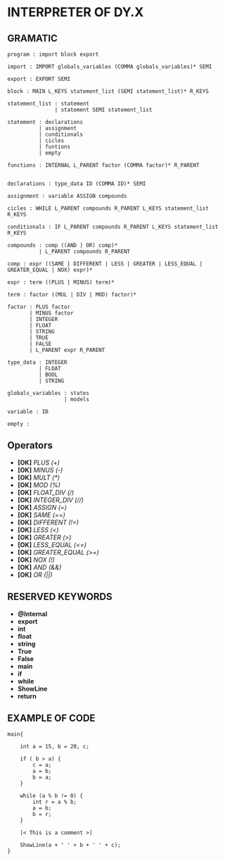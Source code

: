 # INTERPRETER OF DY.X

## GRAMATIC

```
program : import block export

import : IMPORT globals_variables (COMMA globals_variables)* SEMI

export : EXPORT SEMI

block : MAIN L_KEYS statement_list (SEMI statement_list)* R_KEYS

statement_list : statement
               | statement SEMI statement_list

statement : declarations
          | assignment
          | conditionals
          | cicles
          | funtions
          | empty

functions : INTERNAL L_PARENT factor (COMMA factor)* R_PARENT


declarations : type_data ID (COMMA ID)* SEMI

assignment : variable ASSIGN compounds

cicles : WHILE L_PARENT compounds R_PARENT L_KEYS statement_list R_KEYS

conditionals : IF L_PARENT compounds R_PARENT L_KEYS statement_list R_KEYS

compounds : comp ((AND | OR) comp)*
          | L_PARENT compounds R_PARENT

comp : expr ((SAME | DIFFERENT | LESS | GREATER | LESS_EQUAL | GREATER_EQUAL | NOX) expr)*

expr : term ((PLUS | MINUS) term)*

term : factor ((MUL | DIV | MOD) factor)*

factor : PLUS factor
       | MINUS factor
       | INTEGER 
       | FLOAT 
       | STRING
       | TRUE
       | FALSE
       | L_PARENT expr R_PARENT

type_data : INTEGER 
          | FLOAT 
          | BOOL 
          | STRING

globals_variables : states
                  | models

variable : ID

empty : 
```

## Operators

- **[OK]** _PLUS (+)_
- **[OK]** _MINUS (-)_
- **[OK]** _MULT (*)_
- **[OK]** _MOD (%)_
- **[OK]** _FLOAT_DIV (/)_
- **[OK]** _INTEGER_DIV (//)_
- **[OK]** _ASSIGN (=)_
- **[OK]** _SAME (==)_
- **[OK]** _DIFFERENT (!=)_
- **[OK]** _LESS (<)_
- **[OK]** _GREATER (>)_
- **[OK]** _LESS_EQUAL (<=)_
- **[OK]** _GREATER_EQUAL (>=)_
- **[OK]** _NOX (!)_
- **[OK]** _AND (&&)_
- **[OK]** _OR (||)_

## RESERVED KEYWORDS
- **@Internal**
- **export**
- **int**
- **float**
- **string**
- **True**
- **False**
- **main**
- **if**
- **while**
- **ShowLine**
- **return**

## EXAMPLE OF CODE

```
main{

    int a = 15, b = 20, c;

    if ( b > a) {
        c = a;
        a = b;
        b = a;
    }

    while (a % b != 0) {
        int r = a % b;
        a = b;
        b = r;
    }

    [< This is a comment >]

    ShowLine(a + ' ' + b + ' ' + c);
}
```
